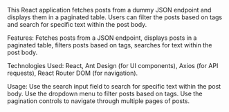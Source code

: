 This React application fetches posts from a dummy JSON endpoint and displays them in a paginated table. Users can filter the posts based on tags and search for specific text within the post body.

Features: Fetches posts from a JSON endpoint, displays posts in a paginated table, filters posts based on tags, searches for text within the post body.

Technologies Used: React, Ant Design (for UI components), Axios (for API requests), React Router DOM (for navigation).

Usage: Use the search input field to search for specific text within the post body. Use the dropdown menu to filter posts based on tags. Use the pagination controls to navigate through multiple pages of posts.
